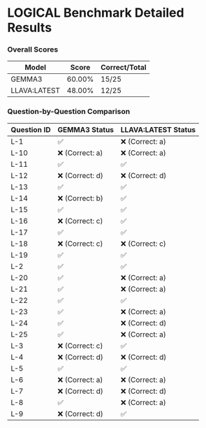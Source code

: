 # LOGICAL Benchmark Detailed Results

### Overall Scores

| Model | Score | Correct/Total |
|-------|--------|---------------|
| GEMMA3 | 60.00% | 15/25 |
| LLAVA:LATEST | 48.00% | 12/25 |

### Question-by-Question Comparison

| Question ID | GEMMA3 Status | LLAVA:LATEST Status |
|------------|------------|------------|
| L-1 | ✅ | ❌ (Correct: a) |
| L-10 | ❌ (Correct: a) | ❌ (Correct: a) |
| L-11 | ✅ | ✅ |
| L-12 | ❌ (Correct: d) | ❌ (Correct: d) |
| L-13 | ✅ | ✅ |
| L-14 | ❌ (Correct: b) | ✅ |
| L-15 | ✅ | ✅ |
| L-16 | ❌ (Correct: c) | ✅ |
| L-17 | ✅ | ✅ |
| L-18 | ❌ (Correct: c) | ❌ (Correct: c) |
| L-19 | ✅ | ✅ |
| L-2 | ✅ | ✅ |
| L-20 | ✅ | ❌ (Correct: a) |
| L-21 | ✅ | ❌ (Correct: a) |
| L-22 | ✅ | ✅ |
| L-23 | ✅ | ❌ (Correct: a) |
| L-24 | ✅ | ❌ (Correct: d) |
| L-25 | ✅ | ❌ (Correct: a) |
| L-3 | ❌ (Correct: c) | ✅ |
| L-4 | ❌ (Correct: d) | ❌ (Correct: d) |
| L-5 | ✅ | ✅ |
| L-6 | ❌ (Correct: a) | ❌ (Correct: a) |
| L-7 | ❌ (Correct: d) | ❌ (Correct: d) |
| L-8 | ✅ | ❌ (Correct: a) |
| L-9 | ❌ (Correct: d) | ✅ |
